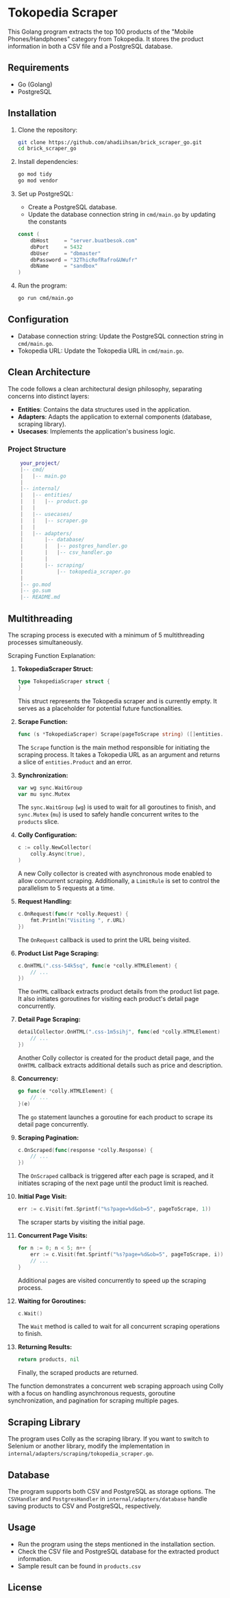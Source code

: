 # Tokopedia Scraper

This Golang program extracts the top 100 products of the "Mobile Phones/Handphones" category from Tokopedia. It stores the product information in both a CSV file and a PostgreSQL database.

## Requirements

- Go (Golang)
- PostgreSQL

## Installation

1. Clone the repository:

    ```bash
    git clone https://github.com/ahadiihsan/brick_scraper_go.git
    cd brick_scraper_go
    ```

2. Install dependencies:

    ```bash
    go mod tidy
    go mod vendor
    ```

3. Set up PostgreSQL:
   
    - Create a PostgreSQL database.
    - Update the database connection string in `cmd/main.go` by updating the constants
    ```go
    const (
        dbHost     = "server.buatbesok.com"
        dbPort     = 5432
        dbUser     = "dbmaster"
        dbPassword = "32ThicRofRafro&UWufr"
        dbName     = "sandbox"
    )
    ```

4. Run the program:

    ```bash
    go run cmd/main.go
    ```

## Configuration

- Database connection string: Update the PostgreSQL connection string in `cmd/main.go`.
- Tokopedia URL: Update the Tokopedia URL in `cmd/main.go`.

## Clean Architecture

The code follows a clean architectural design philosophy, separating concerns into distinct layers:

- **Entities**: Contains the data structures used in the application.
- **Adapters**: Adapts the application to external components (database, scraping library).
- **Usecases**: Implements the application's business logic.
  
### Project Structure
```lua
    your_project/
    |-- cmd/
    |   |-- main.go
    |
    |-- internal/
    |   |-- entities/
    |   |   |-- product.go
    |   |
    |   |-- usecases/
    |   |   |-- scraper.go
    |   |
    |   |-- adapters/
    |       |-- database/
    |       |   |-- postgres_handler.go
    |       |   |-- csv_handler.go
    |       |
    |       |-- scraping/
    |           |-- tokopedia_scraper.go
    |
    |-- go.mod
    |-- go.sum
    |-- README.md
```

## Multithreading

The scraping process is executed with a minimum of 5 multithreading processes simultaneously. 

Scraping Function Explanation:

1. **TokopediaScraper Struct:**
    ```go
    type TokopediaScraper struct {
    }
    ```
    This struct represents the Tokopedia scraper and is currently empty. It serves as a placeholder for potential future functionalities.

2. **Scrape Function:**
    ```go
    func (s *TokopediaScraper) Scrape(pageToScrape string) ([]entities.Product, error) {
    ```
    The `Scrape` function is the main method responsible for initiating the scraping process. It takes a Tokopedia URL as an argument and returns a slice of `entities.Product` and an error.

3. **Synchronization:**
    ```go
    var wg sync.WaitGroup
    var mu sync.Mutex
    ```
    The `sync.WaitGroup` (`wg`) is used to wait for all goroutines to finish, and `sync.Mutex` (`mu`) is used to safely handle concurrent writes to the `products` slice.

4. **Colly Configuration:**
    ```go
    c := colly.NewCollector(
        colly.Async(true),
    )
    ```
    A new Colly collector is created with asynchronous mode enabled to allow concurrent scraping. Additionally, a `LimitRule` is set to control the parallelism to 5 requests at a time.

5. **Request Handling:**
    ```go
    c.OnRequest(func(r *colly.Request) {
        fmt.Println("Visiting ", r.URL)
    })
    ```
    The `OnRequest` callback is used to print the URL being visited.

6. **Product List Page Scraping:**
    ```go
    c.OnHTML(".css-54k5sq", func(e *colly.HTMLElement) {
        // ...
    })
    ```
    The `OnHTML` callback extracts product details from the product list page. It also initiates goroutines for visiting each product's detail page concurrently.

7. **Detail Page Scraping:**
    ```go
    detailCollector.OnHTML(".css-1m5sihj", func(ed *colly.HTMLElement) {
        // ...
    })
    ```
    Another Colly collector is created for the product detail page, and the `OnHTML` callback extracts additional details such as price and description.

8. **Concurrency:**
    ```go
    go func(e *colly.HTMLElement) {
        // ...
    }(e)
    ```
    The `go` statement launches a goroutine for each product to scrape its detail page concurrently.

9. **Scraping Pagination:**
    ```go
    c.OnScraped(func(response *colly.Response) {
        // ...
    })
    ```
    The `OnScraped` callback is triggered after each page is scraped, and it initiates scraping of the next page until the product limit is reached.

10. **Initial Page Visit:**
    ```go
    err := c.Visit(fmt.Sprintf("%s?page=%d&ob=5", pageToScrape, 1))
    ```
    The scraper starts by visiting the initial page.

11. **Concurrent Page Visits:**
    ```go
    for n := 0; n < 5; n++ {
        err := c.Visit(fmt.Sprintf("%s?page=%d&ob=5", pageToScrape, i))
        // ...
    }
    ```
    Additional pages are visited concurrently to speed up the scraping process.

12. **Waiting for Goroutines:**
    ```go
    c.Wait()
    ```
    The `Wait` method is called to wait for all concurrent scraping operations to finish.

13. **Returning Results:**
    ```go
    return products, nil
    ```
    Finally, the scraped products are returned.

The function demonstrates a concurrent web scraping approach using Colly with a focus on handling asynchronous requests, goroutine synchronization, and pagination for scraping multiple pages.

## Scraping Library

The program uses Colly as the scraping library. If you want to switch to Selenium or another library, modify the implementation in `internal/adapters/scraping/tokopedia_scraper.go`.

## Database

The program supports both CSV and PostgreSQL as storage options. The `CSVHandler` and `PostgresHandler` in `internal/adapters/database` handle saving products to CSV and PostgreSQL, respectively.

## Usage

- Run the program using the steps mentioned in the installation section.
- Check the CSV file and PostgreSQL database for the extracted product information.
- Sample result can be found in `products.csv`

## License
